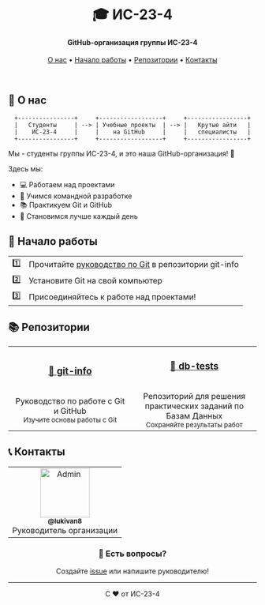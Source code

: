 <h1 align="center">
  <br>
  🎓 ИС-23-4
  <br>
</h1>

<h4 align="center">GitHub-организация группы ИС-23-4</h4>

<p align="center">
  <a href="#о-нас">О нас</a> •
  <a href="#начало-работы">Начало работы</a> •
  <a href="#репозитории">Репозитории</a> •
  <a href="#контакты">Контакты</a>
</p>


<br>

## 🌟 О нас

<div align="center">

```ascii
+----------------+     +------------------+     +-----------------+
|   Студенты     | --> | Учебные проекты  | --> |   Крутые айти   |
|    ИС-23-4     |     |    на GitHub     |     |   специалисты   |
+----------------+     +------------------+     +-----------------+
```

</div>

Мы - студенты группы ИС-23-4, и это наша GitHub-организация! 🚀

Здесь мы:
- 💻 Работаем над проектами
- 🤝 Учимся командной разработке
- 📚 Практикуем Git и GitHub
- 🎯 Становимся лучше каждый день

## 🎯 Начало работы

<table>
<tr>
<td>1️⃣</td>
<td>Прочитайте <a href="https://github.com/is-kstu/git-info">руководство по Git</a> в репозитории git-info</td>
</tr>
<tr>
<td>2️⃣</td>
<td>Установите Git на свой компьютер</td>
</tr>
<tr>
<td>3️⃣</td>
<td>Присоединяйтесь к работе над проектами!</td>
</tr>
</table>

## 📚 Репозитории

<div align="center">

<table>
<tr>
<td align="center" width="300px">
  <h3><a href="https://github.com/is-kstu/git-info">📖 git-info</a></h3>
  <br>
  Руководство по работе с Git и GitHub
  <br>
  <sub>Изучите основы работы с Git</sub>
</td>
<td align="center" width="300px">
  <h3><a href="https://github.com/is-kstu/db-tests">📖 db-tests</a></h3>
  <br>
  Репозиторий для решения практических заданий по Базам Данных
  <br>
  <sub>Сохраняйте результаты работ</sub>
</td>
</tr>
</table>

</div>

## 📞 Контакты

<div align="center">
  <table>
    <tr>
      <td align="center">
        <a href="https://t.me/lukivan8">
          <img src="https://github.com/lukivan8.png" width="100px;" alt="Admin"/><br>
          <sub><b>@lukivan8</b></sub>
        </a>
        <br>
        Руководитель организации
      </td>
    </tr>
  </table>
</div>

<div align="center">

### 💬 Есть вопросы?
Создайте [issue](https://github.com/is-kstu/.github/issues/new?template=Blank+issue) или напишите руководителю!

</div>

---

<div align="center">
  С ❤️ от ИС-23-4
</div>
